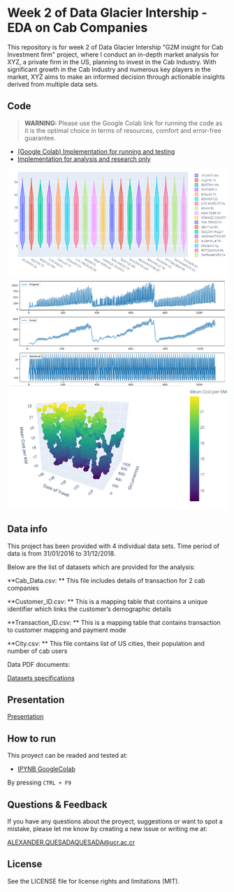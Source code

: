 # Week 2 of Data Glacier Intership - EDA on Cab Companies

This repository is for week 2 of Data Glacier Intership "G2M insight for Cab Investment firm" project, where I conduct an in-depth market analysis for XYZ, a private firm in the US, planning to invest in the Cab Industry. With significant growth in the Cab Industry and numerous key players in the market, XYZ aims to make an informed decision through actionable insights derived from multiple data sets.


## Code

> **WARNING:** Please use the Google Colab link for running the code as it is the optimal choice in terms of resources, comfort and error-free guarantee.

- [(Google Colab) Implementation for running and testing](https://colab.research.google.com/drive/1_Wu21FzmnHz92wLfQwCLBFe8qbcls89C?usp=sharing)
- [Implementation for analysis and research only](src/Week_2.ipynb)
  
![img1](figures/plot1.png)
![img2](figures/plot2.png)
![img3](figures/plot3.png)

## Data info

This project has been provided with 4 individual data sets. Time period of data is from 31/01/2016 to 31/12/2018.

Below are the list of datasets which are provided for the analysis:

**Cab_Data.csv: ** This file includes details of transaction for 2 cab companies

**Customer_ID.csv: ** This is a mapping table that contains a unique identifier which links the customer’s demographic details

**Transaction_ID.csv: ** This is a mapping table that contains transaction to customer mapping and payment mode

**City.csv: ** This file contains list of US cities, their population and number of cab users

Data PDF documents:

[Datasets specifications](data_pdfs/)

## Presentation

[Presentation](presentation_pdf/...)

## How to run

This proyect can be readed and tested at:

* [IPYNB GoogleColab](https://colab.research.google.com/drive/1_Wu21FzmnHz92wLfQwCLBFe8qbcls89C?usp=sharing)

By pressing ``CTRL + F9``

## Questions & Feedback

If you have any questions about the proyect, suggestions or want to spot a mistake, please let me know by creating a new issue or writing me at:

<ALEXANDER.QUESADAQUESADA@ucr.ac.cr>

## License

See the LICENSE file for license rights and limitations (MIT).
